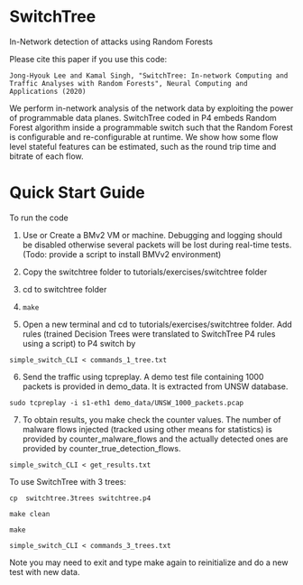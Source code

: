 # SwitchTree
In-Network detection of attacks using Random Forests

Please cite this paper if you use this code:

`Jong-Hyouk Lee and Kamal Singh, "SwitchTree: In-network Computing and Traffic Analyses with Random Forests", Neural Computing and Applications (2020)`
 
We perform in-network analysis of the network data by exploiting the power of programmable data planes. 
SwitchTree coded in P4 embeds Random Forest algorithm inside a programmable switch such that the 
Random Forest is configurable and re-configurable at runtime. We show how some flow level 
stateful features can be estimated, such as the round trip time and bitrate of each flow. 

# Quick Start Guide
To run the code
1. Use or Create a BMv2 VM or machine. Debugging and logging should be disabled otherwise several packets will be lost during real-time tests. (Todo: provide a script to install BMVv2 environment)
2. Copy the switchtree folder to tutorials/exercises/switchtree folder
3. cd to switchtree folder 

4. `make`

5. Open a new terminal and cd to tutorials/exercises/switchtree folder. Add rules (trained Decision Trees were translated to SwitchTree P4 rules using a script) to P4 switch by 

`simple_switch_CLI < commands_1_tree.txt`

6. Send the traffic using tcpreplay. A demo test file containing 1000 packets is provided in demo_data. It is extracted from UNSW database.

`sudo tcpreplay -i s1-eth1 demo_data/UNSW_1000_packets.pcap`

7. To obtain results, you make check the counter values. The number of malware flows injected (tracked using other means for statistics) is provided by counter_malware_flows and 
the actually detected ones are provided by counter_true_detection_flows. 

`simple_switch_CLI < get_results.txt`



To use SwitchTree with 3 trees: 

`cp  switchtree.3trees switchtree.p4`

`make clean`

`make`

`simple_switch_CLI < commands_3_trees.txt`

Note you may need to exit and type make again to reinitialize and do a new test with new data. 
